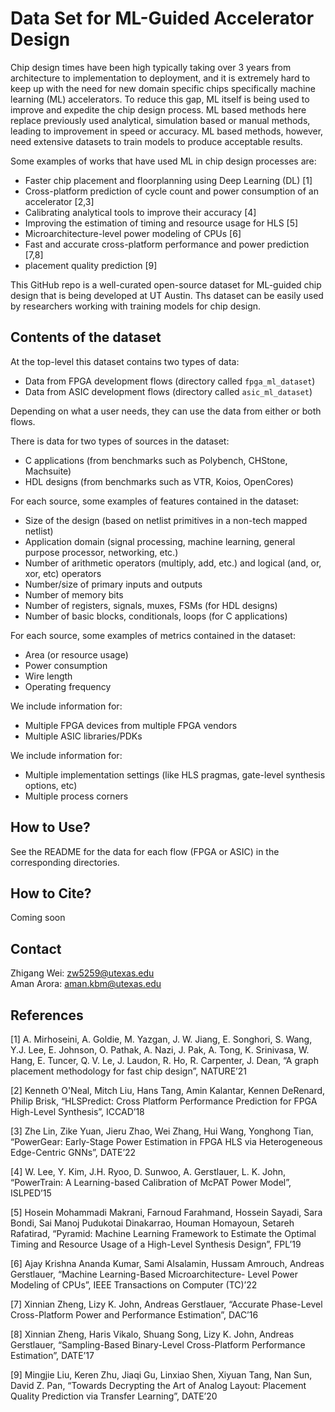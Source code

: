 # Data Set for ML-Guided Accelerator Design

Chip design times have been high typically taking over 3 years from architecture to implementation to deployment, 
and it is extremely hard to keep up with the need for new domain specific chips specifically machine learning (ML) accelerators. 
To reduce this gap, ML itself is being used to improve and expedite the chip design process. ML based methods here replace 
previously used analytical, simulation based or manual methods, leading to improvement in speed or accuracy. ML based methods, 
however, need extensive datasets to train models to produce acceptable results. 

Some examples of works that have used ML in chip design processes are:
- Faster chip placement and floorplanning using Deep Learning (DL) [1] 
- Cross-platform prediction of cycle count and power consumption of an accelerator [2,3] 
- Calibrating analytical tools to improve their accuracy [4]
- Improving the estimation of timing and resource usage for HLS [5]
- Microarchitecture-level power modeling of CPUs [6]
- Fast and accurate cross-platform performance and power prediction [7,8]
- placement quality prediction [9]

This GitHub repo is a well-curated open-source dataset for ML-guided chip design that is being developed at UT Austin.
Ths dataset can be easily used by researchers working with training models for chip design. 

## Contents of the dataset
At the top-level this dataset contains two types of data:

- Data from FPGA development flows (directory called `fpga_ml_dataset`)
- Data from ASIC development flows (directory called `asic_ml_dataset`)

Depending on what a user needs, they can use the data from either or both flows.

There is data for two types of sources in the dataset:
- C applications (from benchmarks such as Polybench, CHStone, Machsuite)
- HDL designs (from benchmarks such as VTR, Koios, OpenCores)

For each source, some examples of features contained in the dataset:
- Size of the design (based on netlist primitives in a non-tech mapped netlist)
- Application domain (signal processing, machine learning, general purpose processor, networking, etc.) 
- Number of arithmetic operators (multiply, add, etc.) and logical (and, or, xor, etc) operators
- Number/size of primary inputs and outputs
- Number of memory bits
- Number of registers, signals, muxes, FSMs (for HDL designs)
- Number of basic blocks, conditionals, loops (for C applications)

For each source, some examples of metrics contained in the dataset:
- Area (or resource usage)
- Power consumption
- Wire length
- Operating frequency

We include information for:
- Multiple FPGA devices from multiple FPGA vendors
- Multiple ASIC libraries/PDKs

We include information for:
- Multiple implementation settings (like HLS pragmas, gate-level synthesis options, etc)
- Multiple process corners

## How to Use?
See the README for the data for each flow (FPGA or ASIC) in the corresponding directories.

## How to Cite?
Coming soon

## Contact
Zhigang Wei: zw5259@utexas.edu  
Aman Arora:  aman.kbm@utexas.edu  

## References
[1] A. Mirhoseini, A. Goldie, M. Yazgan, J. W. Jiang, E. Songhori, S. Wang, Y.J. Lee, E. Johnson, O. Pathak, A. Nazi, J. Pak, A. Tong, K. Srinivasa, W. Hang, E. Tuncer, Q. V. Le, J. Laudon, R. Ho, R. Carpenter, J. Dean, “A graph placement methodology for fast chip design”, NATURE’21

[2] Kenneth O'Neal, Mitch Liu, Hans Tang, Amin Kalantar, Kennen DeRenard, Philip Brisk, “HLSPredict: Cross Platform Performance Prediction for FPGA High-Level Synthesis”, ICCAD’18

[3] Zhe Lin, Zike Yuan, Jieru Zhao, Wei Zhang, Hui Wang, Yonghong Tian, “PowerGear: Early-Stage Power Estimation in FPGA HLS via Heterogeneous Edge-Centric GNNs”, DATE’22

[4] W. Lee, Y. Kim, J.H. Ryoo, D. Sunwoo, A. Gerstlauer, L. K. John, “PowerTrain: A Learning-based Calibration of McPAT Power Model”, ISLPED’15

[5] Hosein Mohammadi Makrani, Farnoud Farahmand, Hossein Sayadi, Sara Bondi, Sai Manoj Pudukotai Dinakarrao, Houman Homayoun, Setareh Rafatirad, “Pyramid: Machine Learning Framework to Estimate the Optimal Timing and Resource Usage of a High-Level Synthesis Design”, FPL’19

[6] Ajay Krishna Ananda Kumar, Sami Alsalamin, Hussam Amrouch, Andreas Gerstlauer, “Machine Learning-Based Microarchitecture- Level Power Modeling of CPUs”, IEEE Transactions on Computer (TC)’22

[7] Xinnian Zheng, Lizy K. John, Andreas Gerstlauer, “Accurate Phase-Level Cross-Platform Power and Performance Estimation”, DAC’16

[8] Xinnian Zheng, Haris Vikalo, Shuang Song, Lizy K. John, Andreas Gerstlauer, “Sampling-Based Binary-Level Cross-Platform Performance Estimation”, DATE’17

[9] Mingjie Liu, Keren Zhu, Jiaqi Gu, Linxiao Shen, Xiyuan Tang, Nan Sun, David Z. Pan, “Towards Decrypting the Art of Analog Layout: Placement Quality Prediction via Transfer Learning”, DATE’20
